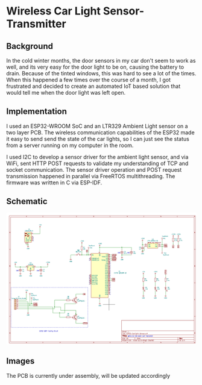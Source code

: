 # Wireless Car Light Sensor-Transmitter

## Background

In the cold winter months, the door sensors in my car don't seem to work as well, and its very easy for the door light to be on, causing the battery to drain. Because of the tinted windows, this was hard to see a lot of the times. When this happened a few times over the course of a month, I got frustrated and decided to create an automated IoT based solution that would tell me when the door light was left open. 

## Implementation

I used an ESP32-WROOM SoC and an LTR329 Ambient Light sensor on a two layer PCB. The wireless communication capabilities of the ESP32 made it easy to send send the state of the car lights, so I can just see the status from a server running on my computer in the room. 

I used I2C to develop a sensor driver for the ambient light sensor, and via WiFi, sent HTTP POST requests to validate my understanding of TCP and socket communication. The sensor driver operation and POST request transmission happened in parallel via FreeRTOS multithreading. The firmware was written in C via ESP-IDF.

## Schematic
![alt text](schematic.png)

## Images
The PCB is currently under assembly, will be updated accordingly